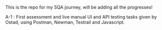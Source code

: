 This is the repo for my SQA journey, will be adding all the progresses!

A-1 : First assessment and live manual UI and API testing tasks given by Ostad, using Postman, Newman, Testrail and Javascript.
